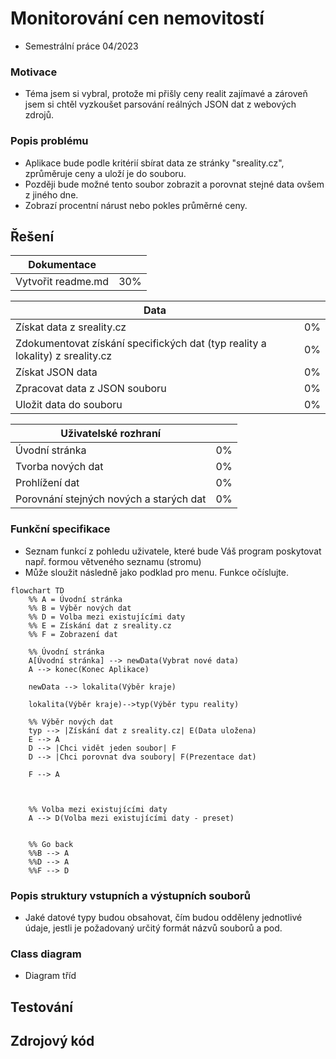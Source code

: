 # Monitorování cen nemovitostí
- Semestrální práce 04/2023

### Motivace
- Téma jsem si vybral, protože mi přišly ceny realit zajímavé a zároveň jsem si chtěl vyzkoušet parsování reálných JSON dat z webových zdrojů.

### Popis problému

- Aplikace bude podle kritérií sbírat data ze stránky "sreality.cz", zprůměruje ceny a uloží je do souboru.
- Později bude možné tento soubor zobrazit a porovnat stejné data ovšem z jiného dne.
- Zobrazí procentní nárust nebo pokles průměrné ceny.

## Řešení

| Dokumentace |                   |
| ------------- | ------------------------------ |
| Vytvořit readme.md      | 30%      |

| Data |                   |
| ------------- | ------------------------------ |
| Získat data z sreality.cz      | 0%      |
| Zdokumentovat získání specifických dat (typ reality a lokality) z sreality.cz      | 0%      |
| Získat JSON data     | 0%      |
| Zpracovat data z JSON souboru     | 0%      |
| Uložit data do souboru     | 0%      |

| Uživatelské rozhraní |                   |
| ------------- | ------------------------------ |
| Úvodní stránka     | 0%      |
| Tvorba nových dat     | 0%      |
| Prohlížení dat     | 0%      |
| Porovnání stejných nových a starých dat     | 0%      |

### Funkční specifikace
- Seznam funkcí z pohledu uživatele, které bude Váš program poskytovat např. formou větveného seznamu (stromu)
- Může sloužit následně jako podklad pro menu. Funkce očíslujte.

```mermaid
flowchart TD
    %% A = Úvodní stránka
    %% B = Výběr nových dat
    %% D = Volba mezi existujícími daty
    %% E = Získání dat z sreality.cz
    %% F = Zobrazení dat

    %% Úvodní stránka
    A[Úvodní stránka] --> newData(Vybrat nové data)
    A --> konec(Konec Aplikace)
    
    newData --> lokalita(Výběr kraje)

    lokalita(Výběr kraje)-->typ(Výběr typu reality)
    
    %% Výběr nových dat
    typ --> |Získání dat z sreality.cz| E(Data uložena)
    E --> A
    D --> |Chci vidět jeden soubor| F
    D --> |Chci porovnat dva soubory| F(Prezentace dat)

    F --> A

    

    %% Volba mezi existujícími daty
    A --> D(Volba mezi existujícími daty - preset)
    

    %% Go back
    %%B --> A 
    %%D --> A 
    %%F --> D 
```

### Popis struktury vstupních a výstupních souborů
- Jaké datové typy budou obsahovat, čím budou odděleny jednotlivé údaje, jestli je požadovaný určitý formát názvů souborů a pod.

### Class diagram
- Diagram tříd

## Testování

## Zdrojový kód
